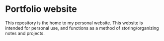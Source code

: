 # Portfolio website

This repository is the home to my personal website. This website is intended for personal use, and functions as a method of storing/organizing notes and projects.
